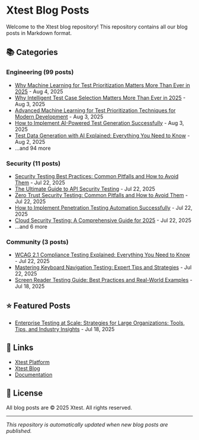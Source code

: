 # Xtest Blog Posts

Welcome to the Xtest blog repository! This repository contains all our blog posts in Markdown format.

## 📚 Categories

### Engineering (99 posts)

- [Why Machine Learning for Test Prioritization Matters More Than Ever in 2025](posts/2025/2025-08-04-why-machine-learning-for-test-prioritization-matters-more-than-ever-in-2025.md) - Aug 4, 2025
- [Why Intelligent Test Case Selection Matters More Than Ever in 2025](posts/2025/2025-08-03-why-intelligent-test-case-selection-matters-more-than-ever-in-2025.md) - Aug 3, 2025
- [Advanced Machine Learning for Test Prioritization Techniques for Modern Development](posts/2025/2025-08-03-advanced-machine-learning-for-test-prioritization-techniques-for-modern-development.md) - Aug 3, 2025
- [How to Implement AI-Powered Test Generation Successfully](posts/2025/2025-08-03-how-to-implement-ai-powered-test-generation-successfully.md) - Aug 3, 2025
- [Test Data Generation with AI Explained: Everything You Need to Know](posts/2025/2025-08-02-test-data-generation-with-ai-explained-everything-you-need-to-know.md) - Aug 2, 2025
- ...and 94 more

### Security (11 posts)

- [Security Testing Best Practices: Common Pitfalls and How to Avoid Them](posts/2025/2025-07-22-security-testing-best-practices-common-pitfalls-and-how-to-avoid-them.md) - Jul 22, 2025
- [The Ultimate Guide to API Security Testing](posts/2025/2025-07-22-the-ultimate-guide-to-api-security-testing.md) - Jul 22, 2025
- [Zero Trust Security Testing: Common Pitfalls and How to Avoid Them](posts/2025/2025-07-22-zero-trust-security-testing-common-pitfalls-and-how-to-avoid-them.md) - Jul 22, 2025
- [How to Implement Penetration Testing Automation Successfully](posts/2025/2025-07-22-how-to-implement-penetration-testing-automation-successfully.md) - Jul 22, 2025
- [Cloud Security Testing: A Comprehensive Guide for 2025](posts/2025/2025-07-22-cloud-security-testing-a-comprehensive-guide-for-2025.md) - Jul 22, 2025
- ...and 6 more

### Community (3 posts)

- [WCAG 2.1 Compliance Testing Explained: Everything You Need to Know](posts/2025/2025-07-22-wcag-21-compliance-testing-explained-everything-you-need-to-know.md) - Jul 22, 2025
- [Mastering Keyboard Navigation Testing: Expert Tips and Strategies](posts/2025/2025-07-22-mastering-keyboard-navigation-testing-expert-tips-and-strategies.md) - Jul 22, 2025
- [Screen Reader Testing Guide: Best Practices and Real-World Examples](posts/2025/2025-07-18-screen-reader-testing-guide-best-practices-and-real-world-examples.md) - Jul 18, 2025

## ⭐ Featured Posts

- [Enterprise Testing at Scale: Strategies for Large Organizations: Tools, Tips, and Industry Insights](posts/2025/2025-07-18-enterprise-testing-at-scale-strategies-for-large-organizations-tools-tips-and-industry-insights.md) - Jul 18, 2025

## 🔗 Links

- [Xtest Platform](https://xtest.io)
- [Xtest Blog](https://xtest.io/blog)
- [Documentation](https://xtest.io/docs)

## 📝 License

All blog posts are © 2025 Xtest. All rights reserved.

---

*This repository is automatically updated when new blog posts are published.*
